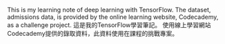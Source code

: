 This is my learning note of deep learning with TensorFlow. 
The dataset, admissions data, is provided by the online learning website, Codecademy, as a challenge project. 
這是我的TensorFlow學習筆記。
使用線上學習網站Codecademy提供的錄取資料，此資料使用在課程的挑戰專案。
